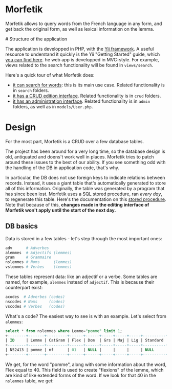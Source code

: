 # Morfetik

Morfetik  allows to query words from the French language in any form, and get back the original form, as well as lexical information on the lemma.

# Structure of the application

The application is developped in PHP, with the [Yii framework](https://www.yiiframework.com/). A useful resource to understand it quickly is the Yii "Getting Started" guide, which [you can find here](https://www.yiiframework.com/doc/guide/2.0/en/start-prerequisites).
he web app is developped in MVC-style. For example, views related to the search functionality will be found in `views/search`.

Here's a quick tour of what Morfetik does:
* [it can search for words](./search.md): this is its main use case. Related functionality is in `search` folders.
* [it has a CRUD edition interface](./crud.md). Related functionality is in `crud` folders.
* [it has an administration interface](./admin.md). Related functionality is in `admin` folders, as well as in `models/User.php`.

# Design

For the most part, Morfetik is a CRUD over a few database tables. 

The project has been around for a very long time, so the database design is old, antiquated and doens't work well in places. Morfetik tries to patch around these issues to the best of our ability. If you see something odd with the handling of the DB in application code, that's why.

In particular, the DB does not use foreign keys to indicate relations between records. Instead, it uses a giant table that's automatically generated to store all of this information. Originally, the table was generated by a program that has since been lost. Morfetik uses a SQL stored procedure, ran *every day*, to regenerate this table. Here's the documentation on this [stored procedure](./stored-procedure.md).
Note that because of this, **changes made in the editing interface of Morfetik won't apply until the start of the next day.** 

## DB basics 

Data is stored in a few tables - let's step through the most important ones:
```sh
adv      # Adverbes
alemmes  # Adjectifs (lemmes)
gram     # Grammaire
nslemmes # Noms      (lemmes)
vslemmes # Verbes    (lemmes)
```

These tables represent data: like an adjectif or a verbe. Some tables are named, for example, `alemmes` instead of `adjectif`. This is because their counterpart exist:

```sh
acodes  # Adverbes (codes)
nscodes # Noms     (codes)
vscodes # Verbes   (codes)
```

What's a code? The easiest way to see is with an example. Let's select from `alemmes`:
```sql
select * from nslemmes where Lemme="pomme" limit 1;
+--------+-------+---------+------+------+-----+-----+-----+----------+-------+
| ID     | Lemme | CatGram | Flex | Dom  | Grs | Maj | Lig | Standard | Notes |
+--------+-------+---------+------+------+-----+-----+-----+----------+-------+
| N52413 | pomme | nf      | 01   | NULL |     |     |     | NULL     | NULL  |
+--------+-------+---------+------+------+-----+-----+-----+----------+-------+
```

We get, for the word "pomme", along with some information about the word, Flex equal to 40. This field is used to create "flexions" of the lemme, which are kind of like extended forms of the word. If we look for that 40 in the `nslemmes` table, we get: